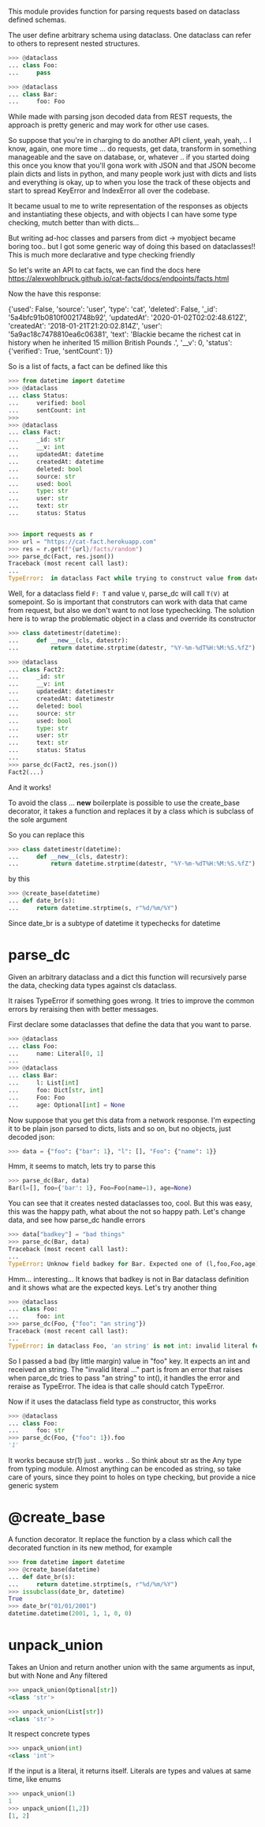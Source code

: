 This module provides function for parsing requests based on
dataclass defined schemas.

The user define arbitrary schema using dataclass. One dataclass
can refer to others to represent nested structures.

```python
>>> @dataclass
... class Foo:
...     pass

>>> @dataclass
... class Bar:
...     foo: Foo
```
While made with parsing json decoded data from REST requests, the approach
is pretty generic and may work for other use cases.

So suppose that you're in charging to do another API client, yeah, yeah, ..
I know, again, one more time ... do requests, get data, transform in something
manageable and the save on database, or, whatever .. if you started doing this
once you know that you'll gona work with JSON and that JSON become plain dicts
and lists in python, and many people work just with dicts and lists and everything
is okay, up to when you lose the track of these objects and start to spread KeyError
and IndexError all over the codebase.

It became usual to me to write representation of the responses as objects and
instantiating these objects, and with objects I can have some type checking, mutch
better than with dicts...

But writing ad-hoc classes and parsers from dict -> myobject became boring
too.. but I got some generic way of doing this based on dataclasses!! This is
much more declarative and type checking friendly

So let's write an API to cat facts, we can find the docs here
https://alexwohlbruck.github.io/cat-facts/docs/endpoints/facts.html

Now the have this response:

{'used': False, 'source': 'user', 'type': 'cat', 'deleted': False, '_id': '5a4bfc91b0810f0021748b92', 'updatedAt': '2020-01-02T02:02:48.612Z', 'createdAt':
'2018-01-21T21:20:02.814Z', 'user': '5a9ac18c7478810ea6c06381', 'text': 'Blackie became the richest cat in history when he inherited 15 million British Pounds
.', '__v': 0, 'status': {'verified': True, 'sentCount': 1}}

So is a list of facts, a fact can be defined like this

```python
>>> from datetime import datetime
>>> @dataclass
... class Status:
...     verified: bool
...     sentCount: int
>>>
>>> @dataclass
... class Fact:
...     _id: str
...     __v: int
...     updatedAt: datetime
...     createdAt: datetime
...     deleted: bool
...     source: str
...     used: bool
...     type: str
...     user: str
...     text: str
...     status: Status


>>> import requests as r
>>> url = "https://cat-fact.herokuapp.com"
>>> res = r.get(f"{url}/facts/random")
>>> parse_dc(Fact, res.json())
Traceback (most recent call last):
...
TypeError:  in dataclass Fact while trying to construct value from datetime...
```

Well, for a dataclass field `F: T` and value `V`, parse_dc will call `T(V)` at
somepoint. So is important that construtors can work with data that came from request,
but also we don't want to not lose typechecking. The solution here
is to wrap the problematic object in a class and override its constructor

```python
>>> class datetimestr(datetime):
...     def __new__(cls, datestr):
...         return datetime.strptime(datestr, "%Y-%m-%dT%H:%M:%S.%fZ")

>>> @dataclass
... class Fact2:
...     _id: str
...     __v: int
...     updatedAt: datetimestr
...     createdAt: datetimestr
...     deleted: bool
...     source: str
...     used: bool
...     type: str
...     user: str
...     text: str
...     status: Status
...
>>> parse_dc(Fact2, res.json())
Fact2(...)
```
And it works!

To avoid the class ... __new__ boilerplate is possible to use the create_base
decorator, it takes a function and replaces it by a class which is subclass of
the sole argument

So you can replace this

```python
>>> class datetimestr(datetime):
...     def __new__(cls, datestr):
...         return datetime.strptime(datestr, "%Y-%m-%dT%H:%M:%S.%fZ")
```

by this
```python
>>> @create_base(datetime)
... def date_br(s):
...     return datetime.strptime(s, r"%d/%m/%Y")
```

Since date_br is a subtype of datetime it typechecks for datetime

# parse_dc

Given an arbitrary dataclass and a dict this function will
recursively parse the data, checking data types against cls
dataclass.

It raises TypeError if something goes wrong. It tries to improve
the common errors by reraising then with better messages.

First declare some dataclasses that define the data that you want
to parse.
```python
>>> @dataclass
... class Foo:
...     name: Literal[0, 1]
...
>>> @dataclass
... class Bar:
...     l: List[int]
...     foo: Dict[str, int]
...     Foo: Foo
...     age: Optional[int] = None
```

Now suppose that you get this data from a network response. I'm
expecting it to be plain json parsed to dicts, lists and so on,
but no objects, just decoded json:
```python
>>> data = {"foo": {"bar": 1}, "l": [], "Foo": {"name": 1}}
```

Hmm, it seems to match, lets try to parse this
```python
>>> parse_dc(Bar, data)
Bar(l=[], foo={'bar': 1}, Foo=Foo(name=1), age=None)
```

You can see that it creates nested dataclasses too, cool. But this
was easy, this was the happy path, what about the not so happy path.
Let's change data, and see how parse_dc handle errors
```python
>>> data["badkey"] = "bad things"
>>> parse_dc(Bar, data)
Traceback (most recent call last):                                           
...
TypeError: Unknow field badkey for Bar. Expected one of (l,foo,Foo,age)
```

Hmm... interesting... It knows that badkey is not in Bar dataclass
definition and it shows what are the expected keys. Let's try another thing

```python
>>> @dataclass
... class Foo:
...     foo: int
>>> parse_dc(Foo, {"foo": "an string"})
Traceback (most recent call last):
...
TypeError: in dataclass Foo, 'an string' is not int: invalid literal for int() with base 10: 'an string'
```

So I passed a bad (by little margin) value in "foo" key. It expects an int
and received an string. The "invalid literal ..." part is from an error that
raises when parce_dc tries to pass "an string" to int(), it handles the error
and reraise as TypeError. The idea is that calle should catch TypeError.

Now if it uses the dataclass field type as constructor, this works
```python
>>> @dataclass
... class Foo:
...     foo: str 
>>> parse_dc(Foo, {"foo": 1}).foo
'1'
```

It works because str(1) just .. works .. So think about str as the Any type
from typing module. Almost anything can be encoded as string, so take care
of yours, since they point to holes on type checking, but provide a nice
generic system

# @create_base

A function decorator. It replace the function by a class
which call the decorated function in its new method, for
example

```python
>>> from datetime import datetime
>>> @create_base(datetime)
... def date_br(s):
...     return datetime.strptime(s, r"%d/%m/%Y")
>>> issubclass(date_br, datetime)
True
>>> date_br("01/01/2001")
datetime.datetime(2001, 1, 1, 0, 0)
```

# unpack_union

Takes an Union and return another union with the same arguments
as input, but with None and Any filtered

```python
>>> unpack_union(Optional[str])
<class 'str'>

>>> unpack_union(List[str])
<class 'str'>
```

It respect concrete types
```python
>>> unpack_union(int)
<class 'int'>
```

If the input is a literal, it returns itself. Literals are types
and values at same time, like enums
```python
>>> unpack_union(1)
1
>>> unpack_union([1,2])
[1, 2]
```
